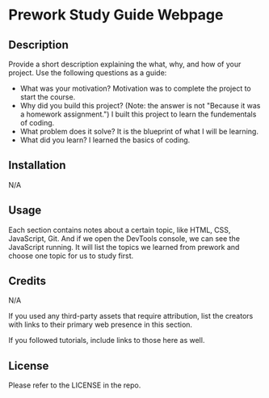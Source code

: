 # Prework Study Guide Webpage

## Description

Provide a short description explaining the what, why, and how of your project. Use the following questions as a guide:

- What was your motivation? Motivation was to complete the project to start the course.
- Why did you build this project? (Note: the answer is not "Because it was a homework assignment.") I built this project to learn the fundementals of coding.
- What problem does it solve? It is the blueprint of what I will be learning.
- What did you learn? I learned the basics of coding.

## Installation

N/A

## Usage

Each section contains notes about a certain topic, like HTML, CSS, JavaScript, Git. And if we open the DevTools console, we can see the JavaScript running. It will list the topics we learned from prework and choose one topic for us to study first.

## Credits

N/A

If you used any third-party assets that require attribution, list the creators with links to their primary web presence in this section.

If you followed tutorials, include links to those here as well.

## License

Please refer to the LICENSE in the repo.
